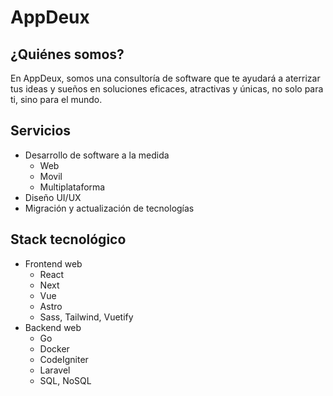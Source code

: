 # AppDeux
<!-- TODO: slogan que nos identifica y sobre todo que nos sintamos en sintonia -->
## ¿Quiénes somos?
En AppDeux, somos una consultoría de software que te ayudará a aterrizar tus ideas y sueños en soluciones eficaces, atractivas y únicas, no solo para ti, sino para el mundo.
<!-- "Usando tecnologías de vanguardia", está es la idea que queremos dar, pero creemos que esta frase esta muy usada y a titulo personal, me da me genera confianza -->
## Servicios
- Desarrollo de software a la medida
  - Web
  - Movil
  - Multiplataforma
- Diseño UI/UX
- Migración y actualización de tecnologías
<!-- Data, IA, Videojuegos, Realidad Aumentada -->


## Stack tecnológico
- Frontend web
  - React
  - Next
  - Vue
  - Astro
  - Sass, Tailwind, Vuetify
    <!-- PrimeFaces -->
- Backend web
  - Go
  - Docker
  - CodeIgniter
  - Laravel
  - SQL, NoSQL
<!--

**Here are some ideas to get you started:**

🙋‍♀️ A short introduction - what is your organization all about?
🌈 Contribution guidelines - how can the community get involved?
👩‍💻 Useful resources - where can the community find your docs? Is there anything else the community should know?
🍿 Fun facts - what does your team eat for breakfast?
🧙 Remember, you can do mighty things with the power of [Markdown](https://docs.github.com/github/writing-on-github/getting-started-with-writing-and-formatting-on-github/basic-writing-and-formatting-syntax)
-->

